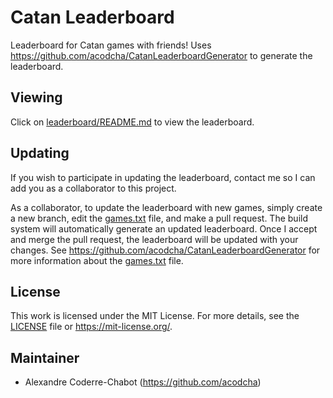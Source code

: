 # Catan Leaderboard
Leaderboard for Catan games with friends! Uses https://github.com/acodcha/CatanLeaderboardGenerator to generate the leaderboard.

## Viewing
Click on [leaderboard/README.md](leaderboard/README.md) to view the leaderboard.

## Updating
If you wish to participate in updating the leaderboard, contact me so I can add you as a collaborator to this project.

As a collaborator, to update the leaderboard with new games, simply create a new branch, edit the [games.txt](games.txt) file, and make a pull request. The build system will automatically generate an updated leaderboard. Once I accept and merge the pull request, the leaderboard will be updated with your changes. See https://github.com/acodcha/CatanLeaderboardGenerator for more information about the [games.txt](games.txt) file.

## License
This work is licensed under the MIT License. For more details, see the [LICENSE](LICENSE) file or <https://mit-license.org/>.

## Maintainer
- Alexandre Coderre-Chabot (<https://github.com/acodcha>)
